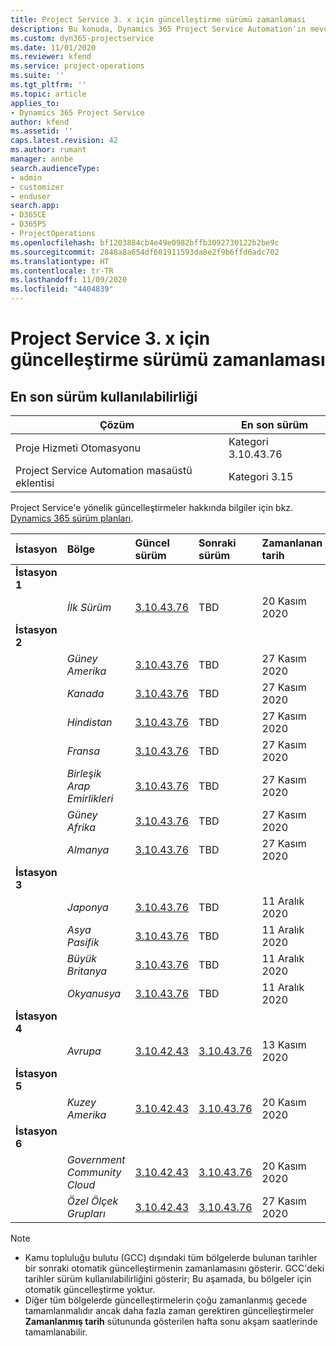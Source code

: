```yaml
---
title: Project Service 3. x için güncelleştirme sürümü zamanlaması
description: Bu konuda, Dynamics 365 Project Service Automation'ın mevcut ve sonraki sürümleri hakkında bilgi sağlanmaktadır.
ms.custom: dyn365-projectservice
ms.date: 11/01/2020
ms.reviewer: kfend
ms.service: project-operations
ms.suite: ''
ms.tgt_pltfrm: ''
ms.topic: article
applies_to:
- Dynamics 365 Project Service
author: kfend
ms.assetid: ''
caps.latest.revision: 42
ms.author: rumant
manager: annbe
search.audienceType:
- admin
- customizer
- enduser
search.app:
- D365CE
- D365PS
- ProjectOperations
ms.openlocfilehash: bf1203884cb4e49e0982bffb3092730122b2be9c
ms.sourcegitcommit: 2848a8a654df601911593da8e2f9b6ffd6adc702
ms.translationtype: HT
ms.contentlocale: tr-TR
ms.lasthandoff: 11/09/2020
ms.locfileid: "4404839"
---
```

# <a name="update-release-schedule-for-project-service-3x"></a>Project Service 3. x için güncelleştirme sürümü zamanlaması

## <a name="latest-version-availability"></a>En son sürüm kullanılabilirliği

| Çözüm  | En son sürüm |
|-------|----|
| Proje Hizmeti Otomasyonu    | Kategori 3.10.43.76 |
| Project Service Automation masaüstü eklentisi                | Kategori 3.15          |

Project Service'e yönelik güncelleştirmeler hakkında bilgiler için bkz. [Dynamics 365 sürüm planları](https://docs.microsoft.com/dynamics365/release-plans/). 

| İstasyon  | Bölge | Güncel sürüm | Sonraki sürüm |  Zamanlanan tarih
| :---   | :---   | :---   | :---   |:---   |         
|<strong>İstasyon 1</strong> | |  |  | |
| | <i>İlk Sürüm</i> | [3.10.43.76](whats-new-ur-25.md) | TBD | 20 Kasım 2020
|<strong>İstasyon 2</strong> | |  |  | |
| | <i>Güney Amerika</i> | [3.10.43.76](whats-new-ur-25.md) | TBD | 27 Kasım 2020
| | <i>Kanada</i> | [3.10.43.76](whats-new-ur-25.md) | TBD | 27 Kasım 2020 
| | <i>Hindistan</i> | [3.10.43.76](whats-new-ur-25.md) | TBD | 27 Kasım 2020
| | <i>Fransa</i> | [3.10.43.76](whats-new-ur-25.md) | TBD | 27 Kasım 2020
| | <i>Birleşik Arap Emirlikleri</i> | [3.10.43.76](whats-new-ur-25.md) | TBD | 27 Kasım 2020
| | <i>Güney Afrika</i> | [3.10.43.76](whats-new-ur-25.md) | TBD | 27 Kasım 2020
| | <i>Almanya</i> | [3.10.43.76](whats-new-ur-25.md) | TBD | 27 Kasım 2020
|<strong>İstasyon 3</strong> | |  |  | |
| | <i>Japonya</i> | [3.10.43.76](whats-new-ur-25.md) | TBD | 11 Aralık 2020
| | <i>Asya Pasifik</i> | [3.10.43.76](whats-new-ur-25.md) | TBD | 11 Aralık 2020
| | <i>Büyük Britanya</i> | [3.10.43.76](whats-new-ur-25.md) | TBD | 11 Aralık 2020
| | <i>Okyanusya</i> | [3.10.43.76](whats-new-ur-25.md) | TBD | 11 Aralık 2020
|<strong>İstasyon 4</strong> | |  |  | |
| | <i>Avrupa</i> |[3.10.42.43](whats-new-ur-24.md) | [3.10.43.76](whats-new-ur-25.md) | 13 Kasım 2020
|<strong>İstasyon 5</strong> | |  |  | |
| | <i>Kuzey Amerika</i> |[3.10.42.43](whats-new-ur-24.md) | [3.10.43.76](whats-new-ur-25.md) | 20 Kasım 2020
|<strong>İstasyon 6</strong> | |  |  | |
| | <i>Government Community Cloud</i> |[3.10.42.43](whats-new-ur-24.md) | [3.10.43.76](whats-new-ur-25.md) | 20 Kasım 2020
| | <i>Özel Ölçek Grupları</i> |[3.10.42.43](whats-new-ur-24.md) | [3.10.43.76](whats-new-ur-25.md) | 27 Kasım 2020

>[!Note]
> - Kamu topluluğu bulutu (GCC) dışındaki tüm bölgelerde bulunan tarihler bir sonraki otomatik güncelleştirmenin zamanlamasını gösterir. GCC'deki tarihler sürüm kullanılabilirliğini gösterir; Bu aşamada, bu bölgeler için otomatik güncelleştirme yoktur.
> - Diğer tüm bölgelerde güncelleştirmelerin çoğu zamanlanmış gecede tamamlanmalıdır ancak daha fazla zaman gerektiren güncelleştirmeler **Zamanlanmış tarih** sütununda gösterilen hafta sonu akşam saatlerinde tamamlanabilir.
